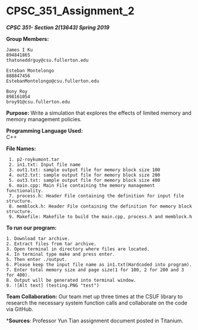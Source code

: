 # CPSC_351_Assignment_2
**_CPSC 351- Section 2(13643) Spring 2019_**

**Group Members:**

	James I Ku
	894841865
	thatoneddrguy@csu.fullerton.edu
    
	Esteban Montelongo
	888847456
	EstebanMontelongo@csu.fullerton.edu
	
	Bony Roy
	898161054
	broy91@csu.fullerton.edu


**Purpose:**
Write a simulation that explores the effects of limited memory and memory management policies.

**Programming Language Used:**	
C++


**File Names:**	

     1. p2-roykumont.tar
     2. in1.txt: Input file name
     3. out1.txt: sample output file for memory block size 100
     4. out2.txt: sample output file for memory block size 200
     5. out3.txt: sample output file for memory block size 400
     6. main.cpp: Main File containing the memory management functionality.
     7. process.h: Header File containing the definition for input file structure.
     8. memblock.h: Header File containing the definition for memory block structure.
     9. Makefile: Makefile to build the main.cpp, process.h and memblock.h
     
**To run our program:**	

    1. Download tar archive.
    2. Extract files from tar archive.
    3. Open terminal in directory where files are located.
    4. In terminal type make and press enter.
    5. Then enter ./output.    
    6. Please keep the input file name as in1.txt(Hardcoded into program).
    7. Enter total memory size and page size(1 for 100, 2 for 200 and 3 for 400).
    8. Output will be generated into terminal window.
    9. ![Alt text] (testing.PNG "test")

**Team Collaboration:**
Our team met up three times at the CSUF library to research the necessary system function calls and collaborate on the code via GitHub.

***Sources**: Professor Yun Tian assignment document posted in Titanium.
